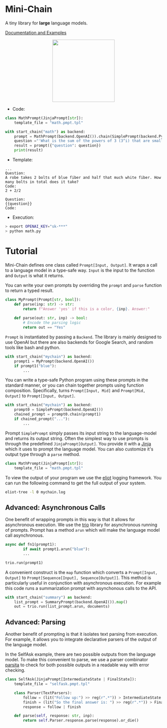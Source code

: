 # Mini-Chain

A tiny library for **large** language models.

[Documentation and Examples](https://srush.github.io/minichain)

<center><img width="200px" src="https://user-images.githubusercontent.com/35882/218286642-67985b6f-d483-49be-825b-f62b72c469cd.png"/></center>

* Code:

```python
class MathPrompt(JinjaPrompt[str]):
    template_file = "math.pmpt.tpl"

with start_chain("math") as backend:
    prompt = MathPrompt(backend.OpenAI()).chain(SimplePrompt(backend.Python()))
    question ="'What is the sum of the powers of 3 (3^i) that are smaller than 100?"
    result = prompt({"question": question})
    print(result)
```

* Template:

```
...
Question:
A robe takes 2 bolts of blue fiber and half that much white fiber. How many bolts in total does it take?
Code:
2 + 2/2

Question:
{{question}}
Code:
```

* Execution:

```bash
> export OPENAI_KEY="sk-***"
> python math.py
```

# Tutorial

Mini-Chain defines one class called `Prompt[Input, Output]`. 
It wraps a call to a language model in a type-safe way. `Input` is the input 
to the function and `Output` is what it returns. 

You can write your own prompts by overriding the `prompt` and `parse`
function to return a typed result. 

```python
class MyPrompt(Prompt[str, bool]):
    def parse(inp: str) -> str:
        return f"Answer 'yes' if this is a color, {inp}. Answer:"
    
    def parse(out: str, inp) -> bool:
        # Encode the parsing logic
        return out == "Yes" 
```

`Prompt` is instantiated by passing a `Backend`. The library is mainly
designed to use OpenAI but there are also backends for Google Search,
and random tools like bash and python.


```python
with start_chain("mychain") as backend:
    prompt1 = MyPrompt(backend.OpenAI())
    if prompt1("blue"):
        ...
```

You can write a type-safe Python program using these prompts in the
standard manner, or you can chain together prompts using function
composition. Specifically, turns `Prompt[Input, Mid]` and `Prompt[Mid,
Output]` to `Prompt[Input, Output]`.

```python
with start_chain("mychain") as backend:
    prompt0 = SimplePrompt(backend.OpenAI())
    chained_prompt = prompt0.chain(prompt1)
    if chained_prompt("..."):
        ...
```

Prompt `SimplePrompt` simply passes its input string to the
language-model and returns its output string.  Often the simplest way
to use prompts is through the predefined `JinjaPrompt[Output]`.  You
provide it with a
[Jinja](https://jinja.palletsprojects.com/en/3.1.x/templates/) which
it uses to prompt the language model. You can also customize it's
output type through a `parse` method.

```python
class MathPrompt(JinjaPrompt[str]):
    template_file = "math.pmpt.tpl"
```

To view the output of your program we use the
[eliot](https://eliot.readthedocs.io/en/stable/) logging framework.
You can run the following command to get the full output of your
system.

```bash
eliot-tree -l 0 mychain.log
```

## Advanced: Asynchronous Calls

One benefit of wrapping prompts in this way is that it allows for
asynchronous execution. We use the
[trio](https://trio.readthedocs.io/en/stable/) library for
asynchronous running of prompts. Prompt has a method `arun` which will
make the language model call asynchronous.

```python
async def fn1(prompt1):
        if await prompt1.arun("blue"):
        ...

trio.run(prompt1)
```

A convenient construct is the `map` function which
converts a `Prompt[Input, Output]` to `Prompt[Sequence[Input],
Sequence[Output]]`. This method is particularly useful in conjunction
with asynchronous execution. For example this code runs a
summarization prompt with asynchonous calls to the API.


```python
with start_chain("summary") as backend:
    list_prompt = SummaryPrompt(backend.OpenAI()).map()
    out = trio.run(list_prompt.arun, documents)
```



## Advanced: Parsing

Another benefit of prompting is that it isolates text parsing from execution.
For example, it allows you to integrate declarative parsers of the output of the 
language model. 

In the SelfAsk example, there are two possible outputs from the
language model.  To make this convenient to parse, we use a parser
combinator [parsita](https://parsita.drhagen.com/) to check for both
possible outputs in a readable way with error checking.


```python
class SelfAsk(JinjaPrompt[IntermediateState | FinalState]):
    template_file = "selfask.pmpt.tpl"

    class Parser(TextParsers):
        follow = (lit("Follow up:") >> reg(r".*")) > IntermediateState
        finish = (lit("So the final answer is: ") >> reg(r".*")) > FinalState
        response = follow | finish

    def parse(self, response: str, inp):
        return self.Parser.response.parse(response).or_die()
```
